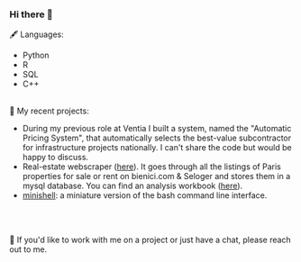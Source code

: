 ### Hi there 👋

🖋 Languages:
- Python 
- R
- SQL
- C++
<br/><br/>

💼 My recent projects:
  - During my previous role at Ventia I built a system, named the "Automatic Pricing System", that automatically selects the best-value subcontractor for infrastructure projects nationally. I can't share the code but would be happy to discuss.
  - Real-estate webscraper ([here](https://github.com/BenjaminHThomas/Paris-RE-Scraper)). It goes through all the listings of Paris properties for sale or rent on bienici.com & Seloger and stores them in a mysql database. You can find an analysis workbook ([here](https://github.com/BenjaminHThomas/paris-re-analysis/blob/main/exploration_1.ipynb)).
  - [minishell](https://github.com/BenjaminHThomas/minishell): a miniature version of the bash command line interface. 

<br/><br/>

💬 If you'd like to work with me on a project or just have a chat, please reach out to me.

<!--
**BenjaminHThomas/BenjaminHThomas** is a ✨ _special_ ✨ repository because its `README.md` (this file) appears on your GitHub profile.

Here are some ideas to get you started:

- 🔭 I’m currently working on ...
- 🌱 I’m currently learning ...
- 👯 I’m looking to collaborate on ...
- 🤔 I’m looking for help with ...
- 💬 Ask me about ...
- 📫 How to reach me: ...
- 😄 Pronouns: ...
- ⚡ Fun fact: ...
-->
